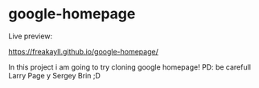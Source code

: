 # google-homepage
Live preview:

https://freakayll.github.io/google-homepage/

In this project i am going to try cloning google homepage!
PD: be carefull Larry Page y Sergey Brin ;D
